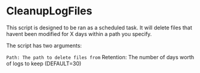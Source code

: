 # CleanupLogFiles

This script is designed to be ran as a scheduled task. It will delete files that havent been modified for X days within a path you specify.

The script has two arguments:

` Path: The path to delete files from
` Retention: The number of days worth of logs to keep (DEFAULT=30)

